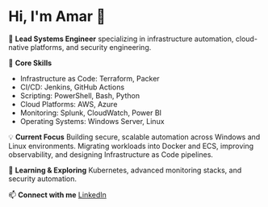 # Hi, I'm Amar 👋

👷 **Lead Systems Engineer** specializing in infrastructure automation, cloud-native platforms, and security engineering.

🔧 **Core Skills**
- Infrastructure as Code: Terraform, Packer
- CI/CD: Jenkins, GitHub Actions
- Scripting: PowerShell, Bash, Python
- Cloud Platforms: AWS, Azure
- Monitoring: Splunk, CloudWatch, Power BI
- Operating Systems: Windows Server, Linux

💡 **Current Focus**
Building secure, scalable automation across Windows and Linux environments. Migrating workloads into Docker and ECS, improving observability, and designing Infrastructure as Code pipelines.

🌱 **Learning & Exploring**
Kubernetes, advanced monitoring stacks, and security automation.

📫 **Connect with me**
[LinkedIn](https://www.linkedin.com/in/amar-s-r/)
